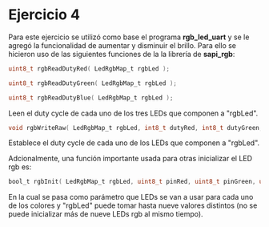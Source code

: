 # Ejercicio 4

Para este ejercicio se utilizó como base el programa **rgb_led_uart** y se le agregó la funcionalidad de aumentar y disminuir el brillo. Para ello se hicieron uso de las siguientes funciones de la la librería de **sapi_rgb**:

```c
uint8_t rgbReadDutyRed( LedRgbMap_t rgbLed );

uint8_t rgbReadDutyGreen( LedRgbMap_t rgbLed );

uint8_t rgbReadDutyBlue( LedRgbMap_t rgbLed );
```

Leen el duty cycle de cada uno de los tres LEDs que componen a "rgbLed".

```c
void rgbWriteRaw( LedRgbMap_t rgbLed, int8_t dutyRed, int8_t dutyGreen, int8_t dutyBlue );
```

Establece el duty cycle de cada uno de los LEDs que componen a "rgbLed".

Adcionalmente, una función importante usada para otras inicializar el LED rgb es:

```c
bool_t rgbInit( LedRgbMap_t rgbLed, uint8_t pinRed, uint8_t pinGreen, uint8_t pinBlue );
```

En la cual se pasa como parámetro que LEDs se van a usar para cada uno de los colores y "rgbLed" puede tomar hasta nueve valores distintos (no se puede inicializar más de nueve LEDs rgb al mismo tiempo).

